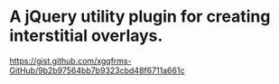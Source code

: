 # A jQuery utility plugin for creating interstitial overlays.


https://gist.github.com/xgqfrms-GitHub/9b2b97564bb7b9323cbd48f6711a661c







